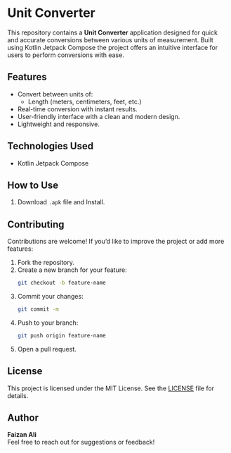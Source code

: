 # Unit Converter

This repository contains a **Unit Converter** application designed for quick and accurate conversions between various units of measurement. Built using Kotlin Jetpack Compose the project offers an intuitive interface for users to perform conversions with ease.

## Features

- Convert between units of:
  - Length (meters, centimeters, feet, etc.)
- Real-time conversion with instant results.
- User-friendly interface with a clean and modern design.
- Lightweight and responsive.

## Technologies Used

- Kotlin Jetpack Compose

## How to Use

1. Download ```.apk``` file and Install.

## Contributing

Contributions are welcome! If you’d like to improve the project or add more features:
1. Fork the repository.
2. Create a new branch for your feature:
   ```bash
   git checkout -b feature-name
   ```
3. Commit your changes:
   ```bash
   git commit -m
   ```
4. Push to your branch:
   ```bash
   git push origin feature-name
   ```
5. Open a pull request.

## License

This project is licensed under the MIT License. See the [LICENSE](LICENSE) file for details.

## Author

**Faizan Ali**  
Feel free to reach out for suggestions or feedback!

